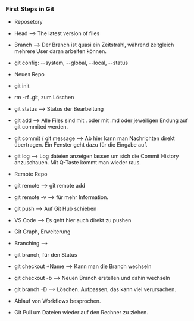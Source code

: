 ### First Steps in Git
- Reposetory
- Head --> The latest version of files
- Branch --> Der Branch ist quasi ein Zeitstrahl, während zeitgleich mehrere User daran arbeiten können.
- git config: --system, --global, --local, --status

- Neues Repo
- git init
- rm -rf .git, zum Löschen
- git status --> Status der Bearbeitung
- git add --> Alle Files sind mit . oder mit .md oder jeweiligen Endung auf git commited werden.
- git commit / git message --> Ab hier kann man Nachrichten direkt übertragen. Ein Fenster geht dazu für die Eingabe auf.
- git log --> Log dateien anzeigen lassen um sich die Commit History anzuschauen. Mit Q-Taste kommt man wieder raus.

- Remote Repo
- git remote --> git remote add
- git remote -v --> für mehr Information.
- git push --> Auf Git Hub schieben

- VS Code --> Es geht hier auch direkt zu pushen
- Git Graph, Erweiterung

- Branching --> 
- git branch, für den Status
- git checkout +Name --> Kann man die Branch wechseln
- git checkout -b --> Neuen Branch erstellen und dahin wechseln
- git branch -D --> Löschen. Aufpassen, das kann viel verursachen.

- Ablauf von Workflows besprochen.

- Git Pull um Dateien wieder auf den Rechner zu ziehen.
